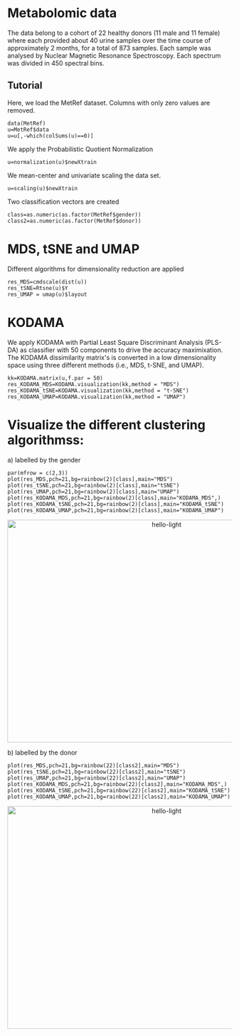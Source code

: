# Metabolomic data

The data belong to a cohort of 22 healthy donors (11 male and 11 female) where each provided about 40 urine samples over the time course of approximately 2 months, for a total of 873 samples. Each sample was analysed by Nuclear Magnetic Resonance Spectroscopy. Each spectrum was divided in 450 spectral bins.

## Tutorial

Here, we load the MetRef dataset. Columns with only zero values are removed. 

```
data(MetRef)
u=MetRef$data
u=u[,-which(colSums(u)==0)]
```
We apply the Probabilistic Quotient Normalization
```
u=normalization(u)$newXtrain
```
We mean-center and univariate scaling the data set.
```
u=scaling(u)$newXtrain
```
Two classification vectors are created
```
class=as.numeric(as.factor(MetRef$gender))
class2=as.numeric(as.factor(MetRef$donor))
```
# MDS, tSNE and UMAP
Different algorithms for dimensionality reduction are applied
```
res_MDS=cmdscale(dist(u))
res_tSNE=Rtsne(u)$Y
res_UMAP = umap(u)$layout
```
# KODAMA
We apply KODAMA with Partial Least Square Discriminant Analysis (PLS-DA) as classifier with 50 components to drive the accuracy maximixation. The KODAMA dissimilarity matrix's is converted in a low dimensionality space using three different methods (i.e., MDS, t-SNE, and UMAP).

```
kk=KODAMA.matrix(u,f.par = 50)
res_KODAMA_MDS=KODAMA.visualization(kk,method = "MDS")
res_KODAMA_tSNE=KODAMA.visualization(kk,method = "t-SNE")
res_KODAMA_UMAP=KODAMA.visualization(kk,method = "UMAP")
```

# Visualize the different clustering algorithmss:

  a) labelled by the gender

```
par(mfrow = c(2,3))
plot(res_MDS,pch=21,bg=rainbow(2)[class],main="MDS")
plot(res_tSNE,pch=21,bg=rainbow(2)[class],main="tSNE")
plot(res_UMAP,pch=21,bg=rainbow(2)[class],main="UMAP")
plot(res_KODAMA_MDS,pch=21,bg=rainbow(2)[class],main="KODAMA_MDS",)
plot(res_KODAMA_tSNE,pch=21,bg=rainbow(2)[class],main="KODAMA_tSNE")
plot(res_KODAMA_UMAP,pch=21,bg=rainbow(2)[class],main="KODAMA_UMAP")
```
<p>
  <p align="center">
    <img src="https://github.com/tkcaccia/KODAMA/blob/main/figures/metabolites.gender.png" alt="hello-light" height="500" width="700" />
  </p>
</p>

  b) labelled by the donor

```
plot(res_MDS,pch=21,bg=rainbow(22)[class2],main="MDS")
plot(res_tSNE,pch=21,bg=rainbow(22)[class2],main="tSNE")
plot(res_UMAP,pch=21,bg=rainbow(22)[class2],main="UMAP")
plot(res_KODAMA_MDS,pch=21,bg=rainbow(22)[class2],main="KODAMA_MDS",)
plot(res_KODAMA_tSNE,pch=21,bg=rainbow(22)[class2],main="KODAMA_tSNE")
plot(res_KODAMA_UMAP,pch=21,bg=rainbow(22)[class2],main="KODAMA_UMAP")
```
<p>
  <p align="center">
    <img src="https://github.com/tkcaccia/KODAMA/blob/main/figures/metabolites.donor.png" alt="hello-light" height="500" width="700" />
  </p>
</p>

